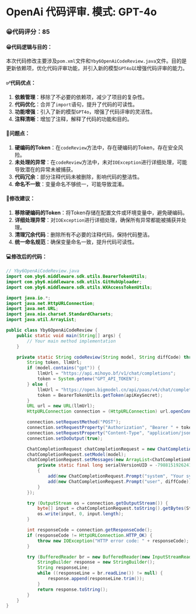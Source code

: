 # OpenAi 代码评审. 模式: GPT-4o 
### 😀代码评分：85
#### 😀代码逻辑与目的：
本次代码修改主要涉及`pom.xml`文件和`Yby6OpenAiCodeReview.java`文件。目的是更新依赖项，优化代码评审功能，并引入新的模型`GPT4o`以增强代码评审的能力。
#### ✅代码优点：
1. **依赖管理**：移除了不必要的依赖项，减少了项目的复杂性。
2. **代码优化**：合并了`import`语句，提升了代码的可读性。
3. **功能增强**：引入了新的模型`GPT4o`，增强了代码评审的灵活性。
4. **注释清晰**：增加了注释，解释了代码的功能和目的。
#### 🤔问题点：
1. **硬编码的Token**：在`codeReview`方法中，存在硬编码的Token，存在安全风险。
2. **未处理的异常**：在`codeReview`方法中，未对`IOException`进行详细处理，可能导致潜在的异常未被捕获。
3. **代码冗余**：部分注释代码未被删除，影响代码的整洁性。
4. **命名不一致**：变量命名不够统一，可能导致混淆。
#### 🎯修改建议：
1. **移除硬编码的Token**：将Token存储在配置文件或环境变量中，避免硬编码。
2. **详细处理异常**：对`IOException`进行详细处理，确保所有异常都能被捕获并处理。
3. **清理冗余代码**：删除所有不必要的注释代码，保持代码整洁。
4. **统一命名规范**：确保变量命名一致，提升代码可读性。
#### 💻修改后的代码：
```java
// Yby6OpenAiCodeReview.java
import com.yby6.middleware.sdk.utils.BearerTokenUtils;
import com.yby6.middleware.sdk.utils.GitHubUploader;
import com.yby6.middleware.sdk.utils.WXAccessTokenUtils;

import java.io.*;
import java.net.HttpURLConnection;
import java.net.URL;
import java.nio.charset.StandardCharsets;
import java.util.ArrayList;

public class Yby6OpenAiCodeReview {
    public static void main(String[] args) {
        // Your main method implementation
    }

    private static String codeReview(String model, String diffCode) throws IOException {
        String token, llmUrl;
        if (model.contains("gpt")) {
            llmUrl = "https://api.mihoyo.bf/v1/chat/completions";
            token = System.getenv("GPT_API_TOKEN");
        } else {
            llmUrl = "https://open.bigmodel.cn/api/paas/v4/chat/completions";
            token = BearerTokenUtils.getToken(apiKeySecret);
        }
        URL url = new URL(llmUrl);
        HttpURLConnection connection = (HttpURLConnection) url.openConnection();

        connection.setRequestMethod("POST");
        connection.setRequestProperty("Authorization", "Bearer " + token);
        connection.setRequestProperty("Content-Type", "application/json");
        connection.setDoOutput(true);

        ChatCompletionRequest chatCompletionRequest = new ChatCompletionRequest();
        chatCompletionRequest.setModel(model);
        chatCompletionRequest.setMessages(new ArrayList<ChatCompletionRequest.Prompt>() {
            private static final long serialVersionUID = -7988151926241837899L;
            {
                add(new ChatCompletionRequest.Prompt("system", "Your system message here"));
                add(new ChatCompletionRequest.Prompt("user", diffCode));
            }
        });

        try (OutputStream os = connection.getOutputStream()) {
            byte[] input = chatCompletionRequest.toString().getBytes(StandardCharsets.UTF_8);
            os.write(input, 0, input.length);
        }

        int responseCode = connection.getResponseCode();
        if (responseCode != HttpURLConnection.HTTP_OK) {
            throw new IOException("HTTP error code: " + responseCode);
        }

        try (BufferedReader br = new BufferedReader(new InputStreamReader(connection.getInputStream(), StandardCharsets.UTF_8))) {
            StringBuilder response = new StringBuilder();
            String responseLine;
            while ((responseLine = br.readLine()) != null) {
                response.append(responseLine.trim());
            }
            return response.toString();
        }
    }
}
```
